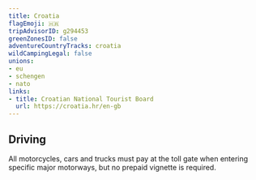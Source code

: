 ```yaml
---
title: Croatia
flagEmoji: 🇭🇷
tripAdvisorID: g294453
greenZonesID: false
adventureCountryTracks: croatia
wildCampingLegal: false
unions:
- eu
- schengen
- nato
links:
- title: Croatian National Tourist Board
  url: https://croatia.hr/en-gb
---
```


## Driving

All motorcycles, cars and trucks must pay at the toll gate when entering specific major motorways, but no prepaid vignette is required.
